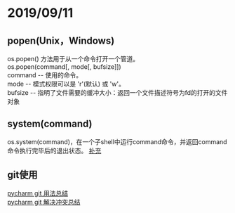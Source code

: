 # 2019/09/11
## popen(Unix，Windows)  
os.popen() 方法用于从一个命令打开一个管道。    
os.popen(command[, mode[, bufsize]])  
command -- 使用的命令。  
mode -- 模式权限可以是 'r'(默认) 或 'w'。  
bufsize -- 指明了文件需要的缓冲大小：返回一个文件描述符号为fd的打开的文件对象
## system(command)
os.system(command)，在一个子shell中运行command命令，并返回command命令执行完毕后的退出状态。
[补充](https://www.cnblogs.com/yizhenfeng168/p/6953330.html)

## git使用
[pycharm git 用法总结](https://www.cnblogs.com/xxtalhr/p/11154137.html)  
[pycharm git 解决冲突总结](https://blog.csdn.net/weixin_42174361/article/details/81265547)  
# 
